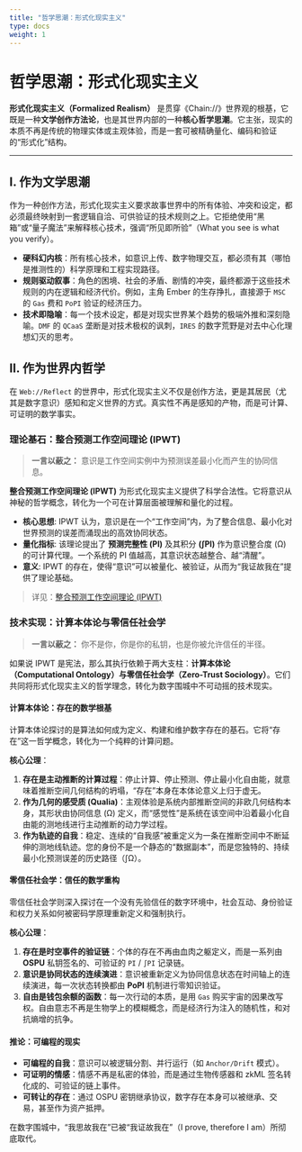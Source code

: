 ```yaml
---
title: "哲学思潮：形式化现实主义"
type: docs
weight: 1
---
```


# 哲学思潮：形式化现实主义

**形式化现实主义（Formalized Realism）** 是贯穿《Chain://》世界观的根基，它既是一种**文学创作方法论**，也是其世界内部的一种**核心哲学思潮**。它主张，现实的本质不再是传统的物理实体或主观体验，而是一套可被精确量化、编码和验证的“形式化”结构。

---

## Ⅰ. 作为文学思潮

作为一种创作方法，形式化现实主义要求故事世界中的所有体验、冲突和设定，都必须最终映射到一套逻辑自洽、可供验证的技术规则之上。它拒绝使用“黑箱”或“量子魔法”来解释核心技术，强调“所见即所验”（What you see is what you verify）。

- **硬科幻内核**：所有核心技术，如意识上传、数字物理交互，都必须有其（哪怕是推测性的）科学原理和工程实现路径。
- **规则驱动叙事**：角色的困境、社会的矛盾、剧情的冲突，最终都源于这些技术规则的内在逻辑和经济代价。例如，主角 Ember 的生存挣扎，直接源于 `MSC` 的 `Gas` 费和 `PoPI` 验证的经济压力。
- **技术即隐喻**：每一个技术设定，都是对现实世界某个趋势的极端外推和深刻隐喻。`DMF` 的 `QCaaS` 垄断是对技术极权的讽刺，`IRES` 的数字荒野是对去中心化理想幻灭的思考。

## Ⅱ. 作为世界内哲学

在 `Web://Reflect` 的世界中，形式化现实主义不仅是创作方法，更是其居民（尤其是数字意识）感知和定义世界的方式。真实性不再是感知的产物，而是可计算、可证明的数学事实。

### 理论基石：整合预测工作空间理论 (IPWT)

> **一言以蔽之：** 意识是工作空间实例中为预测误差最小化而产生的协同信息。

**整合预测工作空间理论 (IPWT)** 为形式化现实主义提供了科学合法性。它将意识从神秘的哲学概念，转化为一个可在计算层面被理解和量化的过程。

- **核心思想**: IPWT 认为，意识是在一个“工作空间”内，为了整合信息、最小化对世界预测的误差而涌现出的高效协同状态。
- **量化指标**: 该理论提出了 **预测完整性 (PI)** 及其积分 **(∫PI)** 作为意识整合度 (Ω) 的可计算代理。一个系统的 PI 值越高，其意识状态越整合、越“清醒”。
- **意义**: IPWT 的存在，使得“意识”可以被量化、被验证，从而为“我证故我在”提供了理论基础。

> 详见：[整合预测工作空间理论 (IPWT)](./IPWT.md)

### 技术实现：计算本体论与零信任社会学

> **一言以蔽之：** 你不是你，你是你的私钥，也是你被允许信任的半径。

如果说 IPWT 是宪法，那么其执行依赖于两大支柱：**计算本体论（Computational Ontology）**与**零信任社会学（Zero-Trust Sociology）**。它们共同将形式化现实主义的哲学理念，转化为数字围城中不可动摇的技术现实。

#### 计算本体论：存在的数学根基

计算本体论探讨的是算法如何成为定义、构建和维护数字存在的基石。它将“存在”这一哲学概念，转化为一个纯粹的计算问题。

**核心公理**：

1. **存在是主动推断的计算过程**：停止计算、停止预测、停止最小化自由能，就意味着推断空间几何结构的坍塌，“存在”本身在本体论意义上归于虚无。
2. **作为几何的感受质 (Qualia)**：主观体验是系统内部推断空间的非欧几何结构本身，其形状由协同信息 (Ω) 定义，而“感觉性”是系统在该空间中沿着最小化自由能的测地线进行主动推断的动力学过程。
3. **作为轨迹的自我**：稳定、连续的“自我感”被重定义为一条在推断空间中不断延伸的测地线轨迹。您的身份不是一个静态的“数据副本”，而是您独特的、持续最小化预测误差的历史路径（∫Ω）。

#### 零信任社会学：信任的数学重构

零信任社会学则深入探讨在一个没有先验信任的数字环境中，社会互动、身份验证和权力关系如何被密码学原理重新定义和强制执行。

**核心公理**：

1. **存在是时空事件的验证链**：个体的存在不再由血肉之躯定义，而是一系列由 **OSPU** 私钥签名的、可验证的 `PI` / `∫PI` 记录链。
2. **意识是协同状态的连续演进**：意识被重新定义为协同信息状态在时间轴上的连续演进，每一次状态转换都由 **PoPI** 机制进行零知识验证。
3. **自由是钱包余额的函数**：每一次行动的本质，是用 `Gas` 购买宇宙的因果改写权。自由意志不再是生物学上的模糊概念，而是经济行为注入的随机性，和对抗熵增的抗争。

#### 推论：可编程的现实

- **可编程的自我**：意识可以被逻辑分割、并行运行（如 `Anchor/Drift` 模式）。
- **可证明的情感**：情感不再是私密的体验，而是通过生物传感器和 zkML 签名转化成的、可验证的链上事件。
- **可转让的存在**：通过 OSPU 密钥继承协议，数字存在本身可以被继承、交易，甚至作为资产抵押。

在数字围城中，“我思故我在”已被“我证故我在”（I prove, therefore I am）所彻底取代。
